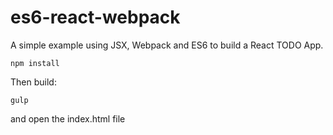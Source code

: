 # es6-react-webpack

A simple example using JSX, Webpack and ES6 to build a React TODO App.

    npm install
    
Then build:

    gulp

and open the index.html file
